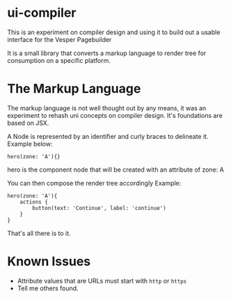 # ui-compiler

This is an experiment on compiler design and using it to build out a usable interface for the Vesper Pagebuilder

It is a small library that converts a markup language to render tree for consumption on a specific platform.

# The Markup Language

The markup language is not well thought out by any means, it was an experiment to rehash uni concepts on compiler design. It's foundations are based on JSX. 

A Node is represented by an identifier and curly braces to delineate it. Example below:

``` 
hero(zone: 'A'){}
```

hero is the component node that will be created with an attribute of zone: A

You can then compose the render tree accordingly Example:

```
hero(zone: 'A'){
    actions {
        button(text: 'Continue', label: 'continue')
    }
}
```

That's all there is to it.

# Known Issues
- Attribute values that are URLs must start with `http` or `https`
- Tell me others found.